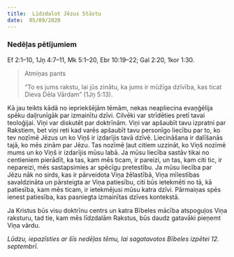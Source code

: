 ```yaml
---
title:  Līdzdalot Jēzus Stāstu
date:  05/09/2020
---
```


### Nedēļas pētījumiem
Ef 2:1–10, 1Jņ 4:7–11, Mk 5:1–20, Ebr 10:19–22; Gal 2:20, 1kor 1:30.

> <p>Atmiņas pants</p>
> “To es jums rakstu, lai jūs zinātu, ka jums ir mūžīga dzīvība, kas ticat Dieva Dēla Vārdam” (1Jņ 5:13).

Kā jau teikts kādā no iepriekšējām tēmām, nekas neapliecina evaņģēlija spēku daiļrunīgāk par izmainītu dzīvi. Cilvēki var strīdēties pretī tavai teoloģijai. Viņi var diskutēt par doktrīnām. Viņi var apšaubīt tavu izpratni par Rakstiem, bet viņi reti kad varēs apšaubīt tavu personīgo liecību par to, ko tev nozīmē Jēzus un ko Viņš ir izdarījis tavā dzīvē. Liecināšana ir dalīšanās tajā, ko mēs zinām par Jēzu. Tas nozīmē ļaut citiem uzzināt,   ko Viņš nozīmē mums un ko Viņš ir izdarījis mūsu labā. Ja mūsu liecība sastāv tikai no centieniem pierādīt, ka tas, kam mēs ticam, ir pareizi, un tas, kam citi tic, ir nepareizi, mēs sastapsimies ar spēcīgu pretestību. Ja mūsu liecība par Jēzu nāk no sirds, kas ir pārveidota Viņa žēlastībā, Viņa mīlestības savaldzināta un pārsteigta ar Viņa patiesību, citi būs ietekmēti no tā, kā patiesība, kam mēs ticam, ir ietekmējusi mūsu katra dzīvi. Pārmaiņas spēs ienest patiesība, kas pasniegta izmainītas dzīves kontekstā.

Ja Kristus būs visu doktrīnu centrs un katra Bībeles mācība atspoguļos Viņa raksturu, tad tie, kam mēs līdzdalām Rakstus, būs daudz gatavāki pieņemt Viņa vārdu.

_Lūdzu, iepazīsties ar šīs nedēļas tēmu, lai sagatavotos Bībeles izpētei 12. septembrī._